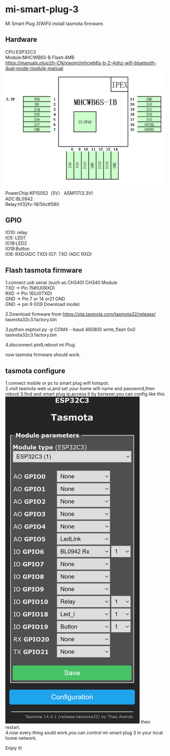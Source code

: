# mi-smart-plug-3
Mi Smart Plug 3(WiFi) install tasmota firmware.  

## Hardware
CPU:ESP32C3  
Module:MHCWB6S-B  Flash:4MB  
https://manuals.plus/zh-CN/xiaomi/mhcwb6s-b-2-4ghz-wifi-bluetooth-dual-mode-module-manual  
![mi-plug-3 module pinout](https://github.com/yindht/mi-smart-plug-3/blob/main/doc/module_pin.png)

PowerChip:KP15052（5V）  ASM117(3.3V)  
ADC:BL0942  
Relay:hf32fv-16/5hctf590 
  

## GPIO
IO10: relay  
IO5: LED1  
IO18:LED2  
IO19:Button  
IO6: RXD(ADC TXD)
IO7: TXD (ADC RXD)  
 
 
## Flash tasmota firmware 
1.connect usb serial (such as CH340) 
CH340   Module  
TXD -> Pin 15#(U0RXD)  
RXD -> Pin 16(U0TXD)  
GND -> Pin 7 or 14 or21 GND  
GND -> pin 9 (IO9 Download mode)  

2.Download firmware from https://ota.tasmota.com/tasmota32/release/  
tasmota32c3.factory.bin  

3.python esptool.py -p COM4 --baud 460800 write_flash 0x0 tasmota32c3.factory.bin  

4.disconnect pin9,reboot mi Plug

now tasmota firmware should work. 

## tasmota configure 
1.connect mobile or pc to smart plug wifi hotspot.  
2.visit tasmota web ui,and set your home wifi name and password,then reboot 
3.find and smart plug ip,access it by borwser,you can config like this
![mi-plug-3 config](https://github.com/yindht/mi-smart-plug-3/blob/main/doc/tasmota_config.png)
then restart.  
4.now every thing sould work,you can control mi-smart plug 3 in your local home network.  

Enjoy it!